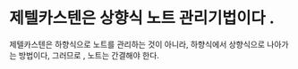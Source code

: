 # 제텔카스텐은 상향식 노트 관리기법이다 . 

제텔카스텐은 하향식으로 노트를 관리하는 것이 아니라, 하향식에서 상향식으로 나아가는 방법이다, 그러므로 , 노트는 간결해야 한다. 
